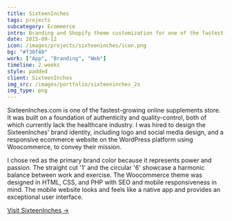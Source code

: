 ```yaml
---
title: SixteenInches
tags: projects
subcategory: Ecommerce
intro: Branding and Shopify theme customization for one of the fastest-growing online supplements stores in India.
date: 2015-09-12
icon: /images/projects/sixteeninches/icon.png
bg: "#f30f40"
work: ["App", "Branding", "Web"]
timeline: 2 weeks
style: padded
client: SixteenInches
img_src: /images/portfolio/sixteeninches_2x
img_type: png
---
```


SixteenInches.com is one of the fastest-growing online supplements store. It was built on a foundation of authenticity and quality-control, both of which currently lack the healthcare industry. I was hired to design the SixteenInches' brand identity, including logo and social media design, and a responsive ecommerce website on the WordPress platform using Woocommerce, to convey their mission.

I chose red as the primary brand color because it represents power and passion. The straight cut '1' and the circular '6' showcase a harmonic balance between work and exercise. The Woocommerce theme was designed in HTML, CSS, and PHP with SEO and mobile responsiveness in mind. The mobile website looks and feels like a native app and provides an exceptional user interface.

[Visit SixteenInches &rarr;](https://www.sixteeninches.com/)

<div class="two-images">
	<div><img alt="" src="/images/projects/sixteeninches/2.png"></div>
	<div><img alt="" src="/images/projects/sixteeninches/3.png"></div>
</div>
<div class="image"><img alt="" src="/images/projects/sixteeninches/1.png"></div>